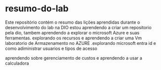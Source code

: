 # resumo-do-lab
Este repositório contém o resumo das lições aprendidas durante o desenvolvimento do lab na DIO
estou aprendendo a criar um repositorio pela dio, tambem aprendendo a explorar o microsoft Azure e suas ferramentas.
explorando os recursos e aprendendo a criar uma Vm 
laboratorio de Armazenamento no AZURE 
.explorando microsoft entra id e como adiministrar usuarios e tipos de acesso

aprendendo sobre gerenciamento de custos e aprendendo a usar a calculadora 
